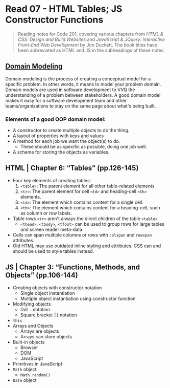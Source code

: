# Read 07 - HTML Tables; JS Constructor Functions

>Reading notes for Code 201, covering various chapters from *HTML & CSS: Design and Build Websites* and *JavaScript & JQuery: Interactive Front-End Web Development* by Jon Duckett. The book titles have been abbreviated as HTML and JS in the subheadings of these notes.

## [Domain Modeling](https://github.com/codefellows/domain_modeling#domain-modeling)

Domain modeling is the process of creating a conceptual model for a specific problem. In other words, it means to model your problem domain. Domain models are used in software development to VVQ the understanding of a problem between stakeholders. A good domain model makes it easy for a software development team and other teams/organizations to stay on the same page about what's being built.

### Elements of a good OOP domain model:

- A constructor to create multiple objects to do the thing.
- A layout of properties with keys and values
- A method for each job we want the object(s) to do.
  - These should be as specific as possible, doing one job well.
- A scheme for storing the objects as variables.

## HTML | Chapter 6: “Tables” (pp.126-145)

- Four key elements of creating tables:
  1. `<table>`: The parent element for all other table-related elements
  2. `<tr>`: The parent element for cell `<td>` and heading-cell `<th>` elements.
  3. `<td>`: The element which contains content for a single cell.
  4. `<th>`: The element which contains content for a heading-cell, such as column or row labels.
- Table rows `<tr>` aren't always the direct children of the table `<table>`
  - `<thead>`, `<tbody>`, `<tfoot>` can be used to group rows for large tables and screen reader meta-data.
- Cells can span multiple columns or rows with `colspan` and `rowspan` attributes.
- Old HTML may use outdated inline styling and attributes. CSS can and should be used to style tables instead.

## JS | Chapter 3: “Functions, Methods, and Objects” (pp.106-144)

- Creating objects with constructor notation
  - Single object instantiation
  - Multiple object instantiation using constructor function
- Modifying objects
  - Dot `.` notation
  - Square bracket `[]` notation
- `this`
- Arrays and Objects
  - Arrays are objects
  - Arrays can store objects
- Built-in objects
  - Browser
  - DOM
  - JavaScript
- Primitives in JavaScript
- `Math` object
  - `Math.random()`
- `Date` object
